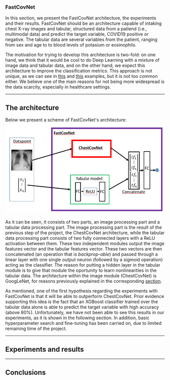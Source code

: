 ### FastCovNet

In this section, we present the FastCovNet architecture, the experiments and their results. FastCovNet should be an architecture capable of intaking chest X-ray images and tabular, structured data from a patiend (i.e., multimodal data) and predict the target variable, COVID19 positive or negative. The tabular data are several variables from the patient, ranging from sex and age to to blood levels of potasium or eosinophils. 

The motivation for trying to develop this architecture is two-fold: on one hand, we think that it would be cool to do Deep Learning with a mixture of image data and tabular data, and on the other hand, we expect this architecture to improve the classification metrics. This approach is not unique, as we can see in [this](https://github.com/naity/image_tabular) and [this](https://www.ncbi.nlm.nih.gov/pmc/articles/PMC7150512/pdf/main.pdf) examples, but it is not too common either. We believe one of the main reasons for not being more widespread is the data scarcity, especially in healthcare settings.

-------------------------------------

## The architecture

Below we present a scheme of FastCovNet's architecture:
![FastCovNet Architecture](FastCovNet.PNG)

As it can be seen, it consists of two parts, an image processing part and a tabular data processing part. The image processing part is the result of the previous step of the project, the ChestCovNet architecture, while the tabular data processing part consists of two fully connected layers with a ReLU activation between them. These two independent modules output the image features vector and the tabular features vector. These two vectors are then concatenated (an operation that is *backprop-able*) and passed through a linear layer with one single output neuron (followed by a sigmoid operation) acting as the classifier. The reason for putting a hidden layer in the tabular module is to give that module the oportunity to learn nonlinearities in the tabular data. The architecture within the image module (ChestCovNet) is GoogLeNet, for reasons previously explained in the corresponding [section](https://github.com/FastCovNetProject/FastCovNetProject/tree/main/COVID%20Classification/ChestCovNet). 

As mentioned, one of the first hypothesis regarding the experiments with FastCovNet is that it will be able to outperform ChestCovNet. Prior evidence supporting this idea is the fact that an XGBoost classifier trained over the tabular data alone is able to predict the target variable with high accuracy (above 80%). Unfortunately, we have not been able to see this results in our experiments, as it is shown in the following section. In addition, basic hyperparameter search and fine-tuning has been carried on, due to limited remaining time of the project.

-------------------------------------

## Experiments and results


-------------------------------------

## Conclusions
